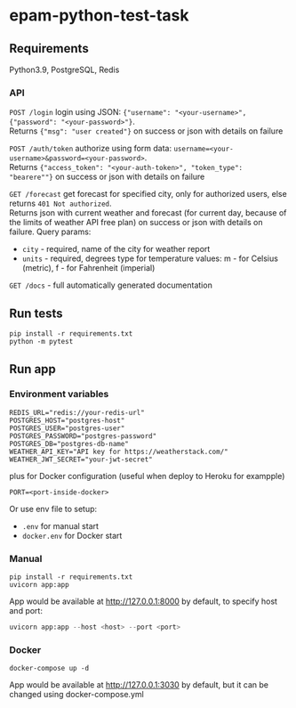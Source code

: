 # epam-python-test-task

## Requirements
Python3.9, PostgreSQL, Redis 

### API

`POST /login` login using JSON: `{"username": "<your-username>", {"password": "<your-password>"}`.  
Returns `{"msg": "user created"}` on success or json with details on failure

`POST /auth/token` authorize using form data: `username=<your-username>&password=<your-password>`.  
Returns `{"access_token": "<your-auth-token>", "token_type": "bearere""}` on success or json with details on failure

`GET /forecast` get forecast for specified city, only for authorized users, else returns `401 Not authorized`.  
Returns json with current weather and forecast (for current day, because of the limits of weather API free plan) on success or json with details on failure.
Query params:
* `city` - required, name of the city for weather report
* `units` - required, degrees type for temperature values: m - for Celsius (metric), f - for Fahrenheit (imperial)

`GET /docs` - full automatically generated documentation

## Run tests
```python3
pip install -r requirements.txt
python -m pytest
```

## Run app
### Environment variables

```dotenv
REDIS_URL="redis://your-redis-url"
POSTGRES_HOST="postgres-host"
POSTGRES_USER="postgres-user"
POSTGRES_PASSWORD="postgres-password"
POSTGRES_DB="postgres-db-name"
WEATHER_API_KEY="API key for https://weatherstack.com/"
WEATHER_JWT_SECRET="your-jwt-secret"
```
plus for Docker configuration (useful when deploy to Heroku for exampple)
```dotenv
PORT=<port-inside-docker> 
```

Or use env file to setup:
- `.env` for manual start
- `docker.env` for Docker start 


### Manual

```python3
pip install -r requirements.txt
uvicorn app:app
```

App would be available at http://127.0.0.1:8000 by default, to specify host and port:
```python
uvicorn app:app --host <host> --port <port>
```

### Docker

```python3
docker-compose up -d
```

App would be available at http://127.0.0.1:3030 by default, but it can be changed using docker-compose.yml


